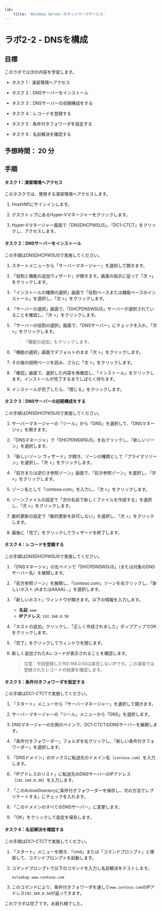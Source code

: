 ```yaml
---
lab:
    title: 'Windows Server のネットワークサービス'
---
```


# ラボ2-2  - DNSを構成

## 目標

このラボでは次の内容を学習します。

- タスク 1：演習環境へアクセス

- タスク 2：DNSサーバーをインストール

- タスク 3：DNSサーバーの初期構成をする

- タスク 4：レコードを登録する

- タスク 5：条件付きフォワーダを設定する

- タスク 6：名前解決を確認する





## 予想時間： 20 分



## 手順

#### タスク 1：演習環境へアクセス

このタスクでは、使用する演習環境へアクセスします。

1. HostVM1にサインインします。

1. デスクトップにあるHyper-Vマネージャーをクリックします。

1. Hyper-Vマネージャー画面で「DNSDHCPWSUS」、「DC1-CTCT」をクリックし、アクセスします。

   

#### タスク 2：DNSサーバーをインストール

この手順はDNSDHCPWSUSで実施してください。

1. スタートメニューから「サーバーマネージャー」を選択して開きます。

2. 「役割と機能の追加ウィザード」が開きます。画面の指示に従って「次 >」をクリックします。

3. 「インストールの種類の選択」画面で「役割ベースまたは機能ベースのインストール」を選択し、「次 >」をクリックします。

4. 「サーバーの選択」画面で、「DHCPDNSWSUS」サーバーが選択されていることを確認し、「次 >」をクリックします。

5. 「サーバーの役割の選択」画面で、「DNSサーバー」にチェックを入れ、「次 >」をクリックします。

   > 「機能の追加」もクリックします。

6. 「機能の選択」画面でデフォルトのまま「次 >」をクリックします。

7. その後の説明ページを読み、さらに「次 >」をクリックします。

8. 「確認」画面で、選択した内容を再確認し、「インストール」をクリックします。インストールが完了するまでしばらく待ちます。

9. インストールが完了したら、「閉じる」をクリックします。



#### タスク 3：DNSサーバーの初期構成をする

この手順はDNSDHCPWSUSで実施してください。

1. サーバーマネージャーの「ツール」から「DNS」を選択して、「DNSマネージャ」を開きます。

2. 「DNSマネージャ」で「DHCPDNSWSUS」を右クリックし、「新しいゾーン」を選択します。

3. 「新しいゾーン ウィザード」が開き、ゾーンの種類として「プライマリゾーン」を選択し、「次 >」をクリックします。

4. 「前方または逆引き参照ゾーン」画面で、「前方参照ゾーン」を選択し、「次 >」をクリックします。

5. ゾーン名として「contoso.com」を入力し、「次 >」をクリックします。

6. ゾーンファイルの設定で「次の名前で新しくファイルを作成する」を選択し、「次 >」をクリックします。

7. 動的更新の設定で「動的更新を許可しない」を選択し、「次 >」をクリックします。

8. 最後に「完了」をクリックしてウィザードを終了します。

   

#### タスク 4：レコードを登録する

この手順はDNSDHCPWSUSで実施してください。

1. 「DNSマネージャ」の左ペインで「DHCPDNSWSUS」（または対象のDNSサーバー名）を展開します。

3. 「前方参照ゾーン」を展開し、「contoso.com」ゾーンを右クリックし、「新しいホスト (AまたはAAAA)...」を選択します。

4. 「新しいホスト」ウィンドウが開きます。以下の情報を入力します。

   - **名前**: `www`
   - **IPアドレス**: `192.168.0.50`

6. 「ホストの追加」クリックし、「正しく作成されました」ポップアップでOKをクリックします。

7. 「完了」をクリックしてウィンドウを閉じます。

7. 新しく追加されたAレコードが表示されることを確認します。

   > 注意：今回登録した192.168.0.50は実在しないIPです。この演習では登録されたレコードの結果を確認します。



#### タスク 5：条件付きフォワーダを設定する

この手順はDC1-CTCTで実施してください。

1. 「スタート」メニューから「サーバーマネージャー」を選択して開きます。
2. サーバーマネージャーの「ツール」メニューから「DNS」を選択します。

3. DNSマネージャーの左側のペインで、DC1-CTCTのDNSサーバーを展開します。

4. 「条件付きフォワーダー」フォルダを右クリックし、「新しい条件付きフォワーダー」を選択します。

5. 「DNSドメイン」のボックスに転送先のドメイン名（`contoso.com`）を入力します。

6. 「IPアドレスのリスト」に転送先のDNSサーバーのIPアドレス（`192.168.0.30`）を入力します。

7. 「このActiveDirectoryに条件付きフォワーダーを保存し、次の方法でレプリケートする」にチェックを入れます。

8. 「このドメインのすべてのDNSサーバー」に変更します。

9. 「OK」をクリックして設定を保存します。



#### タスク 6：名前解決を確認する

この手順はDC1-CTCTで実施してください。

1. 「スタート」メニューを開き、「cmd」または「コマンドプロンプト」と検索して、コマンドプロンプトを起動します。

2. コマンドプロンプトで以下のコマンドを入力し名前解決をテストします。

   ```cmd
   nslookup www.contoso.com
   ```

3. このコマンドにより、条件付きフォワーダを通して`www.contoso.com`のIPアドレス`192.168.0.50`が返ってきます。



これでラボは完了です。お疲れ様でした。
